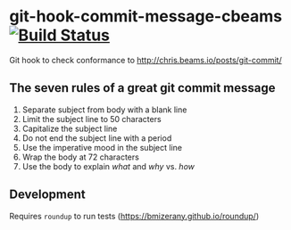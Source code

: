 # git-hook-commit-message-cbeams [![Build Status](https://travis-ci.org/aaronjameslang/git-hook-commit-message-cbeams.svg)](https://travis-ci.org/aaronjameslang/git-hook-commit-message-cbeams)
Git hook to check conformance to http://chris.beams.io/posts/git-commit/

## The seven rules of a great git commit message

 1. Separate subject from body with a blank line
 2. Limit the subject line to 50 characters
 3. Capitalize the subject line
 4. Do not end the subject line with a period
 5. Use the imperative mood in the subject line
 6. Wrap the body at 72 characters
 7. Use the body to explain _what_ and _why_ vs. _how_

## Development

Requires `roundup` to run tests (https://bmizerany.github.io/roundup/)
